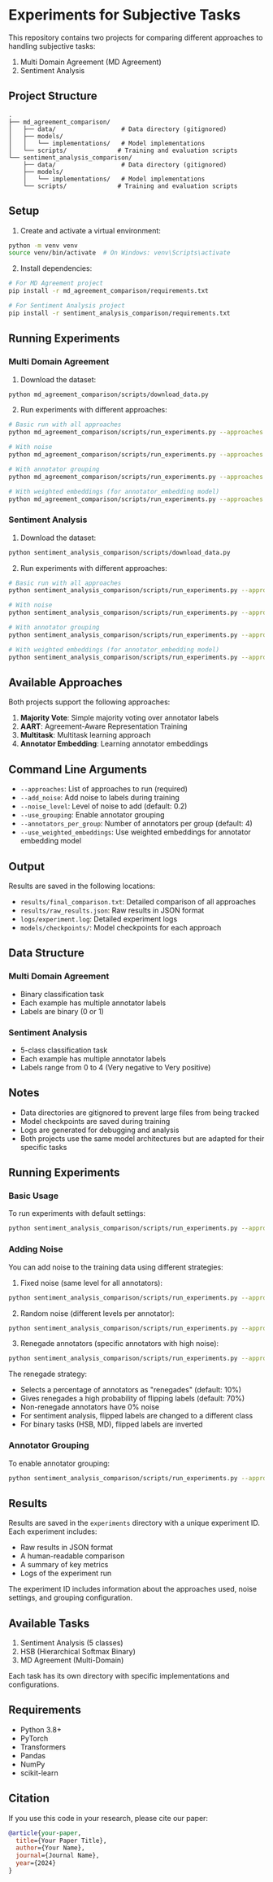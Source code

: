 # Experiments for Subjective Tasks

This repository contains two projects for comparing different approaches to handling subjective tasks:

1. Multi Domain Agreement (MD Agreement)
2. Sentiment Analysis

## Project Structure

```
.
├── md_agreement_comparison/
│   ├── data/                  # Data directory (gitignored)
│   ├── models/
│   │   └── implementations/   # Model implementations
│   └── scripts/              # Training and evaluation scripts
└── sentiment_analysis_comparison/
    ├── data/                  # Data directory (gitignored)
    ├── models/
    │   └── implementations/   # Model implementations
    └── scripts/              # Training and evaluation scripts
```

## Setup

1. Create and activate a virtual environment:
```bash
python -m venv venv
source venv/bin/activate  # On Windows: venv\Scripts\activate
```

2. Install dependencies:
```bash
# For MD Agreement project
pip install -r md_agreement_comparison/requirements.txt

# For Sentiment Analysis project
pip install -r sentiment_analysis_comparison/requirements.txt
```

## Running Experiments

### Multi Domain Agreement

1. Download the dataset:
```bash
python md_agreement_comparison/scripts/download_data.py
```

2. Run experiments with different approaches:
```bash
# Basic run with all approaches
python md_agreement_comparison/scripts/run_experiments.py --approaches majority_vote aart multitask annotator_embedding

# With noise
python md_agreement_comparison/scripts/run_experiments.py --approaches majority_vote aart multitask annotator_embedding --add_noise --noise_level 0.2

# With annotator grouping
python md_agreement_comparison/scripts/run_experiments.py --approaches majority_vote aart multitask annotator_embedding --use_grouping --annotators_per_group 4

# With weighted embeddings (for annotator_embedding model)
python md_agreement_comparison/scripts/run_experiments.py --approaches majority_vote aart multitask annotator_embedding --use_weighted_embeddings
```

### Sentiment Analysis

1. Download the dataset:
```bash
python sentiment_analysis_comparison/scripts/download_data.py
```

2. Run experiments with different approaches:
```bash
# Basic run with all approaches
python sentiment_analysis_comparison/scripts/run_experiments.py --approaches majority_vote aart multitask annotator_embedding

# With noise
python sentiment_analysis_comparison/scripts/run_experiments.py --approaches majority_vote aart multitask annotator_embedding --add_noise --noise_level 0.2

# With annotator grouping
python sentiment_analysis_comparison/scripts/run_experiments.py --approaches majority_vote aart multitask annotator_embedding --use_grouping --annotators_per_group 4

# With weighted embeddings (for annotator_embedding model)
python sentiment_analysis_comparison/scripts/run_experiments.py --approaches majority_vote aart multitask annotator_embedding --use_weighted_embeddings
```

## Available Approaches

Both projects support the following approaches:

1. **Majority Vote**: Simple majority voting over annotator labels
2. **AART**: Agreement-Aware Representation Training
3. **Multitask**: Multitask learning approach
4. **Annotator Embedding**: Learning annotator embeddings

## Command Line Arguments

- `--approaches`: List of approaches to run (required)
- `--add_noise`: Add noise to labels during training
- `--noise_level`: Level of noise to add (default: 0.2)
- `--use_grouping`: Enable annotator grouping
- `--annotators_per_group`: Number of annotators per group (default: 4)
- `--use_weighted_embeddings`: Use weighted embeddings for annotator embedding model

## Output

Results are saved in the following locations:
- `results/final_comparison.txt`: Detailed comparison of all approaches
- `results/raw_results.json`: Raw results in JSON format
- `logs/experiment.log`: Detailed experiment logs
- `models/checkpoints/`: Model checkpoints for each approach

## Data Structure

### Multi Domain Agreement
- Binary classification task
- Each example has multiple annotator labels
- Labels are binary (0 or 1)

### Sentiment Analysis
- 5-class classification task
- Each example has multiple annotator labels
- Labels range from 0 to 4 (Very negative to Very positive)

## Notes

- Data directories are gitignored to prevent large files from being tracked
- Model checkpoints are saved during training
- Logs are generated for debugging and analysis
- Both projects use the same model architectures but are adapted for their specific tasks

## Running Experiments

### Basic Usage

To run experiments with default settings:

```bash
python sentiment_analysis_comparison/scripts/run_experiments.py --approaches majority_vote aart multitask annotator_embedding
```

### Adding Noise

You can add noise to the training data using different strategies:

1. Fixed noise (same level for all annotators):
```bash
python sentiment_analysis_comparison/scripts/run_experiments.py --approaches majority_vote aart multitask annotator_embedding --add_noise --noise_strategy fixed --noise_level 0.2
```

2. Random noise (different levels per annotator):
```bash
python sentiment_analysis_comparison/scripts/run_experiments.py --approaches majority_vote aart multitask annotator_embedding --add_noise --noise_strategy random
```

3. Renegade annotators (specific annotators with high noise):
```bash
python sentiment_analysis_comparison/scripts/run_experiments.py --approaches majority_vote aart multitask annotator_embedding --add_noise --noise_strategy renegade --renegade_percent 0.1 --renegade_flip_prob 0.7
```

The renegade strategy:
- Selects a percentage of annotators as "renegades" (default: 10%)
- Gives renegades a high probability of flipping labels (default: 70%)
- Non-renegade annotators have 0% noise
- For sentiment analysis, flipped labels are changed to a different class
- For binary tasks (HSB, MD), flipped labels are inverted

### Annotator Grouping

To enable annotator grouping:

```bash
python sentiment_analysis_comparison/scripts/run_experiments.py --approaches majority_vote aart multitask annotator_embedding --use_grouping --annotators_per_group 4
```

## Results

Results are saved in the `experiments` directory with a unique experiment ID. Each experiment includes:
- Raw results in JSON format
- A human-readable comparison
- A summary of key metrics
- Logs of the experiment run

The experiment ID includes information about the approaches used, noise settings, and grouping configuration.

## Available Tasks

1. Sentiment Analysis (5 classes)
2. HSB (Hierarchical Softmax Binary)
3. MD Agreement (Multi-Domain)

Each task has its own directory with specific implementations and configurations.

## Requirements

- Python 3.8+
- PyTorch
- Transformers
- Pandas
- NumPy
- scikit-learn

## Citation

If you use this code in your research, please cite our paper:

```bibtex
@article{your-paper,
  title={Your Paper Title},
  author={Your Name},
  journal={Journal Name},
  year={2024}
}
```
